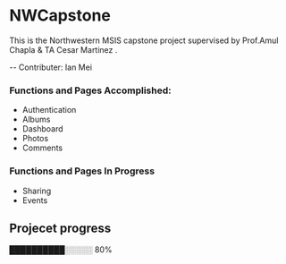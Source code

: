 # NWCapstone

This is the Northwestern MSIS capstone project supervised by Prof.Amul Chapla & TA Cesar Martinez .

-- Contributer: Ian Mei

### Functions and Pages Accomplished:
-  Authentication
-  Albums
-  Dashboard
-  Photos
-  Comments
### Functions and Pages In Progress
-  Sharing
-  Events

## Projecet progress
██████████░░░░░ 80%
